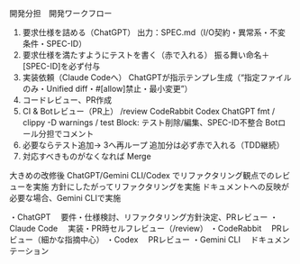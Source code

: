 開発分担　開発ワークフロー

1. 要求仕様を詰める（ChatGPT）
    出力：SPEC.md（I/O契約・異常系・不変条件・SPEC-ID）
2. 要求仕様を満たすようにテストを書く（赤で入れる）
    振る舞い命名＋[SPEC-ID]を必ず付与
3. 実装依頼（Claude Codeへ）
    ChatGPTが指示テンプレ生成（“指定ファイルのみ・Unified diff・#[allow]禁止・最小変更”）
4. コードレビュー、PR作成
5. CI & Botレビュー（PR上） /review CodeRabbit Codex ChatGPT
    fmt / clippy -D warnings / test
    Block: テスト削除/編集、SPEC-ID不整合
    Botロール分担でコメント
6. 必要ならテスト追加→ 3へ再ループ
    追加分は必ず赤で入れる（TDD継続）
7. 対応すべきものがなくなれば Merge

大きめの改修後
ChatGPT/Gemini CLI/Codex でリファクタリング観点でのレビューを実施
方針にしたがってリファクタリングを実施
ドキュメントへの反映が必要な場合、Gemini CLIで実施

・ChatGPT
　要件・仕様検討、リファクタリング方針決定、PRレビュー
・Claude Code
　実装・PR時セルフレビュー（/review）
・CodeRabbit
　PRレビュー（細かな指摘中心）
・Codex
　PRレビュー
・Gemini CLI
　ドキュメンテーション
